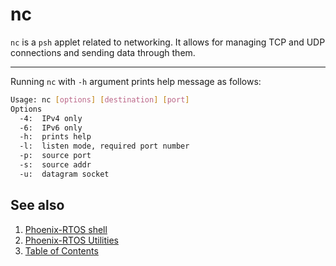 # nc

`nc` is a `psh` applet related to networking. It allows for managing TCP and UDP connections and sending data through
them.

---

Running `nc` with `-h` argument prints help message as follows:

```bash
Usage: nc [options] [destination] [port]
Options
  -4:  IPv4 only
  -6:  IPv6 only
  -h:  prints help
  -l:  listen mode, required port number
  -p:  source port
  -s:  source addr
  -u:  datagram socket
```

## See also

1. [Phoenix-RTOS shell](psh.md)
2. [Phoenix-RTOS Utilities](README.md)
3. [Table of Contents](../README.md)
